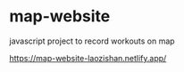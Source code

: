 # map-website
javascript project to record workouts on map

https://map-website-laozishan.netlify.app/
